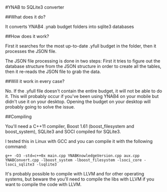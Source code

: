 #YNAB to SQLite3 converter 

##What does it do?

It converts YNAB4 .ynab budget folders into sqlite3 databases

##How does it work?

First it searches for the most up-to-date .yfull budget in the folder, then it processes the JSON file.

The JSON file processing is done in two steps: First it tries to figure out the database structure from the JSON structure in order to create all the tables, then it re-reads the JSON file to grab the data.

##Will it work in every case?

No. If the .yfull file doesn't contain the entire budget, it will not be able to do it. This will probably occur if you've been using YNAB4 on your mobile but didn't use it on your desktop. Opening the budget on your desktop will probably going to solve the issue.

##Compiling

You'll need a C++11 compiler, Boost 1.61 (boost\_filesystem and boost\_system), SQLite3 and SOCI compiled for SQLite3.

I tested this in Linux with GCC and you can compile it with the following command:

    g++ -O3 -std=c++0x main.cpp YNABKnowledgeVersion.cpp aux.cpp YNABConvert.cpp -lboost_system -lboost_filesystem -lsoci_core -lsoci_sqlite3 -lsqlite3

It's probably possible to compile with LLVM and for other operating systems, but beware the you'll need to compile the libs with LLVM if you want to compile the code with LLVM.

